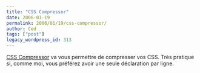 ```yaml
---
title: "CSS Compressor"
date: 2006-01-19
permalink: 2006/01/19/css-compressor/
author: Ced
tags: ["post"]
legacy_wordpress_id: 313
---
```


<a href="http://www.cssdrive.com/index.php/main/csscompressor/" hreflang="en">CSS Compressor</a> va vous permettre de compresser vos CSS. Très pratique si, comme moi, vous préférez avoir une seule déclaration par ligne.

<!-- excerpt -->
